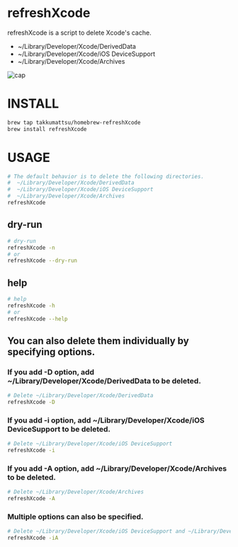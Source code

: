 # refreshXcode

refreshXcode is a script to delete Xcode's cache.

- ~/Library/Developer/Xcode/DerivedData
- ~/Library/Developer/Xcode/iOS DeviceSupport
- ~/Library/Developer/Xcode/Archives

![cap](https://user-images.githubusercontent.com/3356758/37200039-eadb8da0-23c6-11e8-857f-d66487eb2405.gif)

# INSTALL

```bash
brew tap takkumattsu/homebrew-refreshXcode
brew install refreshXcode
```

# USAGE

```bash
# The default behavior is to delete the following directories.
#  ~/Library/Developer/Xcode/DerivedData
#  ~/Library/Developer/Xcode/iOS DeviceSupport
#  ~/Library/Developer/Xcode/Archives
refreshXcode
```

## dry-run

```bash
# dry-run
refreshXcode -n
# or
refreshXcode --dry-run
```

## help

```bash
# help
refreshXcode -h
# or
refreshXcode --help
```

## You can also delete them individually by specifying options.

### If you add -D option, add ~/Library/Developer/Xcode/DerivedData to be deleted.
```bash
# Delete ~/Library/Developer/Xcode/DerivedData
refreshXcode -D
```

### If you add -i option, add ~/Library/Developer/Xcode/iOS DeviceSupport to be deleted. 
```bash
# Delete ~/Library/Developer/Xcode/iOS DeviceSupport
refreshXcode -i
```
### If you add -A option, add ~/Library/Developer/Xcode/Archives to be deleted. 

```bash
# Delete ~/Library/Developer/Xcode/Archives
refreshXcode -A
```
### Multiple options can also be specified.

```bash
# Delete ~/Library/Developer/Xcode/iOS DeviceSupport and ~/Library/Developer/Xcode/Archives
refreshXcode -iA
```
